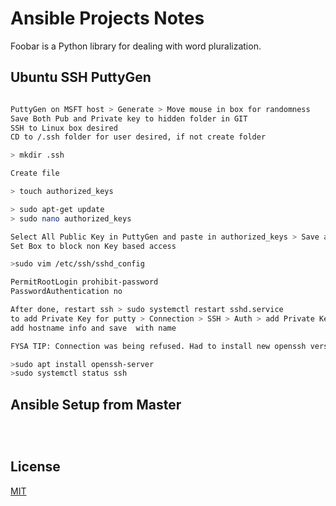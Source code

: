 # Ansible Projects Notes

Foobar is a Python library for dealing with word pluralization.

## Ubuntu SSH PuttyGen

```bash

PuttyGen on MSFT host > Generate > Move mouse in box for randomness
Save Both Pub and Private key to hidden folder in GIT
SSH to Linux box desired
CD to /.ssh folder for user desired, if not create folder

> mkdir .ssh

Create file 

> touch authorized_keys 

> sudo apt-get update
> sudo nano authorized_keys

Select All Public Key in PuttyGen and paste in authorized_keys > Save and exit
Set Box to block non Key based access

>sudo vim /etc/ssh/sshd_config

PermitRootLogin prohibit-password
PasswordAuthentication no

After done, restart ssh > sudo systemctl restart sshd.service
to add Private Key for putty > Connection > SSH > Auth > add Private Key
add hostname info and save  with name

FYSA TIP: Connection was being refused. Had to install new openssh version

>sudo apt install openssh-server
>sudo systemctl status ssh

```

## Ansible Setup from Master

```ansible



```

## License
[MIT](https://choosealicense.com/licenses/mit/)